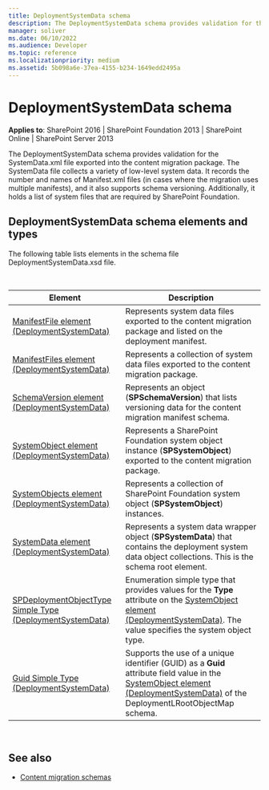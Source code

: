 ```yaml
---
title: DeploymentSystemData schema
description: The DeploymentSystemData schema provides validation for the SystemData.xml file exported into the content migration package.
manager: soliver
ms.date: 06/10/2022
ms.audience: Developer
ms.topic: reference
ms.localizationpriority: medium
ms.assetid: 5b098a6e-37ea-4155-b234-1649edd2495a
---
```


# DeploymentSystemData schema

**Applies to**: SharePoint 2016 | SharePoint Foundation 2013 | SharePoint Online | SharePoint Server 2013

The DeploymentSystemData schema provides validation for the SystemData.xml file exported into the content migration package. The SystemData file collects a variety of low-level system data. It records the number and names of Manifest.xml files (in cases where the migration uses multiple manifests), and it also supports schema versioning. Additionally, it holds a list of system files that are required by SharePoint Foundation.

## DeploymentSystemData schema elements and types

The following table lists elements in the schema file DeploymentSystemData.xsd file.

<br/>


| Element | Description |
| --- | --- |
| [ManifestFile element (DeploymentSystemData)](manifestfile-element-deploymentsystemdata.md) | Represents system data files exported to the content migration package and listed on the deployment manifest. |
| [ManifestFiles element (DeploymentSystemData)](manifestfiles-element-deploymentsystemdata.md) | Represents a collection of system data files exported to the content migration package. |
| [SchemaVersion element (DeploymentSystemData)](schemaversion-element-deploymentsystemdata.md) | Represents an object (**SPSchemaVersion**) that lists versioning data for the content migration manifest schema. |
| [SystemObject element (DeploymentSystemData)](systemobject-element-deploymentsystemdata.md) | Represents a SharePoint Foundation system object instance (**SPSystemObject**) exported to the content migration package. |
| [SystemObjects element (DeploymentSystemData)](systemobjects-element-deploymentsystemdata.md) | Represents a collection of SharePoint Foundation system object (**SPSystemObject**) instances. |
| [SystemData element (DeploymentSystemData)](systemdata-element-deploymentsystemdata.md) | Represents a system data wrapper object (**SPSystemData**) that contains the deployment system data object collections. This is the schema root element. |
| [SPDeploymentObjectType Simple Type (DeploymentSystemData)](spdeploymentobjecttype-simple-type-deploymentsystemdata.md) | Enumeration simple type that provides values for the **Type** attribute on the [SystemObject element (DeploymentSystemData)](systemobject-element-deploymentsystemdata.md). The value specifies the system object type. |
| [Guid Simple Type (DeploymentSystemData)](guid-simple-type-deploymentsystemdata.md) | Supports the use of a unique identifier (GUID) as a **Guid** attribute field value in the [SystemObject element (DeploymentSystemData)](systemobject-element-deploymentsystemdata.md) of the DeploymentLRootObjectMap schema. |

<br/>

## See also

- [Content migration schemas](content-migration-schemas.md)
